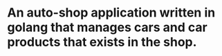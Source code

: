 # An auto-shop application written in golang that manages cars and car products that exists in the shop.
